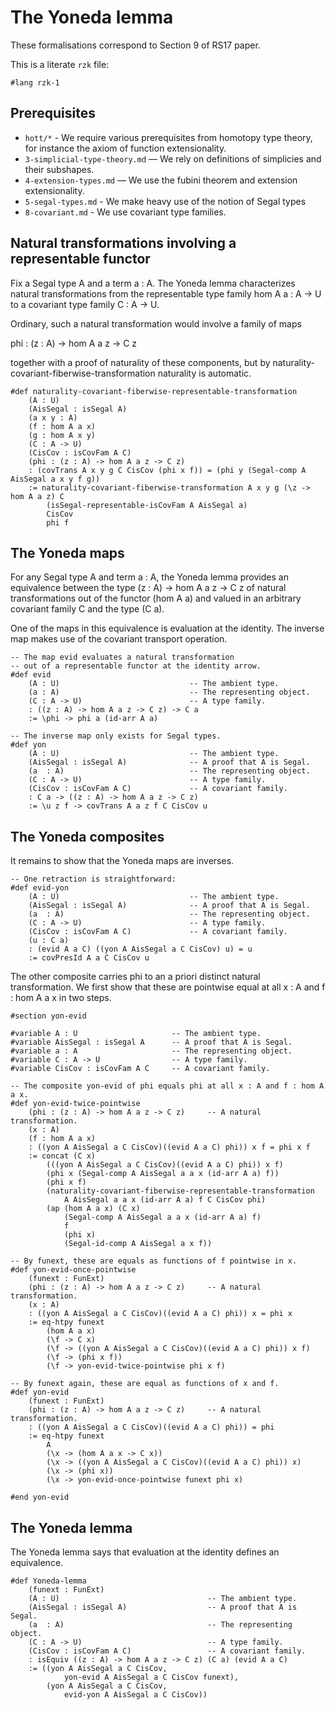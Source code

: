 # The Yoneda lemma

These formalisations correspond to Section 9 of RS17 paper.

This is a literate `rzk` file:

```rzk
#lang rzk-1
```

## Prerequisites

- `hott/*` - We require various prerequisites from homotopy type theory, for instance the axiom of function extensionality.
- `3-simplicial-type-theory.md` — We rely on definitions of simplicies and their subshapes.
- `4-extension-types.md` — We use the fubini theorem and extension extensionality.
- `5-segal-types.md` - We make heavy use of the notion of Segal types
- `8-covariant.md` - We use covariant type families.

## Natural transformations involving a representable functor

Fix a Segal type A and a term a : A. The Yoneda lemma characterizes natural transformations from the representable type family hom A a : A -> U to a covariant type family C : A -> U.

Ordinary, such a natural transformation would involve a family of maps

phi : (z : A) -> hom A a z -> C z

together with a proof of naturality of these components, but by naturality-covariant-fiberwise-transformation naturality is automatic.

```rzk
#def naturality-covariant-fiberwise-representable-transformation
	(A : U)
    (AisSegal : isSegal A)
	(a x y : A)
	(f : hom A a x)
	(g : hom A x y)
	(C : A -> U)
	(CisCov : isCovFam A C)
	(phi : (z : A) -> hom A a z -> C z)
	: (covTrans A x y g C CisCov (phi x f)) = (phi y (Segal-comp A AisSegal a x y f g))
	:= naturality-covariant-fiberwise-transformation A x y g (\z -> hom A a z) C
        (isSegal-representable-isCovFam A AisSegal a)
        CisCov
        phi f
```

## The Yoneda maps

For any Segal type A and term a : A, the Yoneda lemma provides an equivalence between the type (z : A) -> hom A a z -> C z of natural transformations out of the functor (hom A a) and valued in an arbitrary covariant family C and the type (C a).

One of the maps in this equivalence is evaluation at the identity. The inverse map makes use of the covariant transport operation.

```rzk
-- The map evid evaluates a natural transformation
-- out of a representable functor at the identity arrow.
#def evid
    (A : U)         					-- The ambient type.
    (a : A)       						-- The representing object.
	(C : A -> U)						-- A type family.
    : ((z : A) -> hom A a z -> C z) -> C a
    := \phi -> phi a (id-arr A a)

-- The inverse map only exists for Segal types.
#def yon
    (A : U)                 			-- The ambient type.
    (AisSegal : isSegal A)  			-- A proof that A is Segal.
    (a  : A)               				-- The representing object.
	(C : A -> U)						-- A type family.
	(CisCov : isCovFam A C)				-- A covariant family.
    : C a -> ((z : A) -> hom A a z -> C z)
    := \u z f -> covTrans A a z f C CisCov u

```

## The Yoneda composites

It remains to show that the Yoneda maps are inverses.

```rzk
-- One retraction is straightforward:
#def evid-yon
    (A : U)                 			-- The ambient type.
    (AisSegal : isSegal A)  			-- A proof that A is Segal.
    (a  : A)               				-- The representing object.
	(C : A -> U)						-- A type family.
	(CisCov : isCovFam A C)				-- A covariant family.
	(u : C a)
    : (evid A a C) ((yon A AisSegal a C CisCov) u) = u
    := covPresId A a C CisCov u
```

The other composite carries phi to an a priori distinct natural transformation. We first show that these are pointwise equal at all x : A and f : hom A a x in two steps.

```rzk
#section yon-evid

#variable A : U               	    -- The ambient type.
#variable AisSegal : isSegal A  	-- A proof that A is Segal.
#variable a : A             		-- The representing object.
#variable C : A -> U				-- A type family.
#variable CisCov : isCovFam A C		-- A covariant family.

-- The composite yon-evid of phi equals phi at all x : A and f : hom A a x.
#def yon-evid-twice-pointwise
    (phi : (z : A) -> hom A a z -> C z)     -- A natural transformation.
    (x : A)
    (f : hom A a x)
	: ((yon A AisSegal a C CisCov)((evid A a C) phi)) x f = phi x f
    := concat (C x)
        (((yon A AisSegal a C CisCov)((evid A a C) phi)) x f)
        (phi x (Segal-comp A AisSegal a a x (id-arr A a) f))
        (phi x f)
        (naturality-covariant-fiberwise-representable-transformation
            A AisSegal a a x (id-arr A a) f C CisCov phi)
        (ap (hom A a x) (C x)
            (Segal-comp A AisSegal a a x (id-arr A a) f)
            f
            (phi x)
            (Segal-id-comp A AisSegal a x f))

-- By funext, these are equals as functions of f pointwise in x.
#def yon-evid-once-pointwise
    (funext : FunExt)
    (phi : (z : A) -> hom A a z -> C z)     -- A natural transformation.
    (x : A)
	: ((yon A AisSegal a C CisCov)((evid A a C) phi)) x = phi x
    := eq-htpy funext
        (hom A a x)
        (\f -> C x)
        (\f -> ((yon A AisSegal a C CisCov)((evid A a C) phi)) x f)
        (\f -> (phi x f))
        (\f -> yon-evid-twice-pointwise phi x f)

-- By funext again, these are equal as functions of x and f.
#def yon-evid
    (funext : FunExt)
    (phi : (z : A) -> hom A a z -> C z)     -- A natural transformation.
    : ((yon A AisSegal a C CisCov)((evid A a C) phi)) = phi
    := eq-htpy funext
        A
        (\x -> (hom A a x -> C x))
        (\x -> ((yon A AisSegal a C CisCov)((evid A a C) phi)) x)
        (\x -> (phi x))
        (\x -> yon-evid-once-pointwise funext phi x)

#end yon-evid
```

## The Yoneda lemma

The Yoneda lemma says that evaluation at the identity defines an equivalence.

```rzk
#def Yoneda-lemma
    (funext : FunExt)
    (A : U)                 				-- The ambient type.
    (AisSegal : isSegal A)  				-- A proof that A is Segal.
    (a  : A)               					-- The representing object.
	(C : A -> U)							-- A type family.
	(CisCov : isCovFam A C)					-- A covariant family.
    : isEquiv ((z : A) -> hom A a z -> C z) (C a) (evid A a C)
    := ((yon A AisSegal a C CisCov,
            yon-evid A AisSegal a C CisCov funext),
        (yon A AisSegal a C CisCov,
            evid-yon A AisSegal a C CisCov))
```
